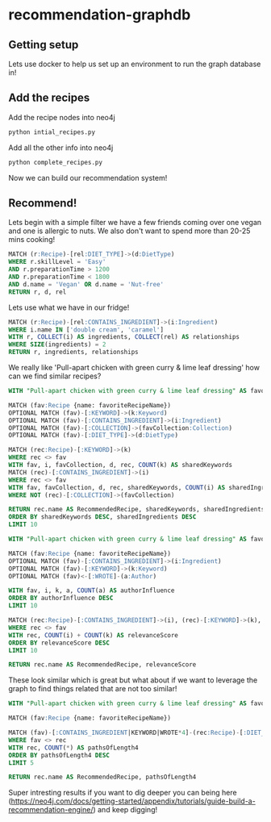 # recommendation-graphdb

## Getting setup

Lets use docker to help us set up an environment to run the graph database in!

## Add the recipes

Add the recipe nodes into neo4j

```bash
python intial_recipes.py
```

Add all the other info into neo4j

```bash
python complete_recipes.py
```

Now we can build our recommendation system!

## Recommend!

Lets begin with a simple filter we have a few friends coming over one vegan and one is allergic to nuts. We also don't want to spend more than 20-25 mins cooking!

```sql
MATCH (r:Recipe)-[rel:DIET_TYPE]->(d:DietType)
WHERE r.skillLevel = 'Easy'
AND r.preparationTime > 1200
AND r.preparationTime < 1800
AND d.name = 'Vegan' OR d.name = 'Nut-free'
RETURN r, d, rel
```

Lets use what we have in our fridge!

```sql
MATCH (r:Recipe)-[rel:CONTAINS_INGREDIENT]->(i:Ingredient)
WHERE i.name IN ['double cream', 'caramel']
WITH r, COLLECT(i) AS ingredients, COLLECT(rel) AS relationships
WHERE SIZE(ingredients) = 2
RETURN r, ingredients, relationships
```

We really like 'Pull-apart chicken with green curry & lime leaf dressing' how can we find similar recipes?

```sql
WITH "Pull-apart chicken with green curry & lime leaf dressing" AS favoriteRecipeName

MATCH (fav:Recipe {name: favoriteRecipeName})
OPTIONAL MATCH (fav)-[:KEYWORD]->(k:Keyword)
OPTIONAL MATCH (fav)-[:CONTAINS_INGREDIENT]->(i:Ingredient)
OPTIONAL MATCH (fav)-[:COLLECTION]->(favCollection:Collection)
OPTIONAL MATCH (fav)-[:DIET_TYPE]->(d:DietType)

MATCH (rec:Recipe)-[:KEYWORD]->(k)
WHERE rec <> fav
WITH fav, i, favCollection, d, rec, COUNT(k) AS sharedKeywords
MATCH (rec)-[:CONTAINS_INGREDIENT]->(i)
WHERE rec <> fav
WITH fav, favCollection, d, rec, sharedKeywords, COUNT(i) AS sharedIngredients
WHERE NOT (rec)-[:COLLECTION]->(favCollection)

RETURN rec.name AS RecommendedRecipe, sharedKeywords, sharedIngredients
ORDER BY sharedKeywords DESC, sharedIngredients DESC
LIMIT 10
```

```sql
WITH "Pull-apart chicken with green curry & lime leaf dressing" AS favoriteRecipeName

MATCH (fav:Recipe {name: favoriteRecipeName})
OPTIONAL MATCH (fav)-[:CONTAINS_INGREDIENT]->(i:Ingredient)
OPTIONAL MATCH (fav)-[:KEYWORD]->(k:Keyword)
OPTIONAL MATCH (fav)<-[:WROTE]-(a:Author)

WITH fav, i, k, a, COUNT(a) AS authorInfluence
ORDER BY authorInfluence DESC
LIMIT 10

MATCH (rec:Recipe)-[:CONTAINS_INGREDIENT]->(i), (rec)-[:KEYWORD]->(k), (rec)<-[:WROTE]-(a)
WHERE rec <> fav
WITH rec, COUNT(i) + COUNT(k) AS relevanceScore
ORDER BY relevanceScore DESC
LIMIT 10

RETURN rec.name AS RecommendedRecipe, relevanceScore
```

These look similar which is great but what about if we want to leverage the graph to find things related that are not too similar!

```sql
WITH "Pull-apart chicken with green curry & lime leaf dressing" AS favoriteRecipeName

MATCH (fav:Recipe {name: favoriteRecipeName})

MATCH (fav)-[:CONTAINS_INGREDIENT|KEYWORD|WROTE*4]-(rec:Recipe)-[:DIET_TYPE]->(d:DietType {name: "Vegan"})
WHERE fav <> rec
WITH rec, COUNT(*) AS pathsOfLength4
ORDER BY pathsOfLength4 DESC
LIMIT 5

RETURN rec.name AS RecommendedRecipe, pathsOfLength4
```

Super intresting results if you want to dig deeper you can being here (https://neo4j.com/docs/getting-started/appendix/tutorials/guide-build-a-recommendation-engine/) and keep digging!
